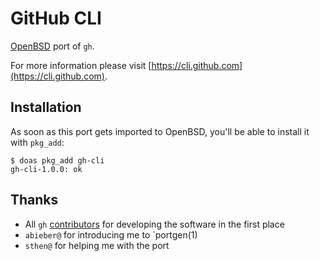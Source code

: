 # GitHub CLI

[OpenBSD](https://www.openbsd.org) port of `gh`.

For more information please visit [https://cli.github.com](https://cli.github.com).

## Installation

As soon as this port gets imported to OpenBSD, you'll be able to install it with `pkg_add`:

```shell
$ doas pkg_add gh-cli
gh-cli-1.0.0: ok
```

## Thanks

* All `gh` [contributors](https://github.com/cli/cli/graphs/contributors) for developing the software in the first place
* `abieber@` for introducing me to `portgen(1)
* `sthen@` for helping me with the port

